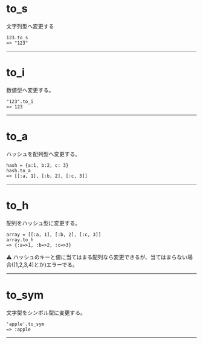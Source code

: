# to_s
文字列型へ変更する
~~~
123.to_s
=> "123"
~~~
***

# to_i
数値型へ変更する。
~~~
"123".to_i
=> 123
~~~
***

# to_a
ハッシュを配列型へ変更する。
~~~
hash = {a:1, b:2, c: 3}
hash.to_a
=> [[:a, 1], [:b, 2], [:c, 3]]
~~~
***

# to_h
配列をハッシュ型に変更する。
~~~
array = [[:a, 1], [:b, 2], [:c, 3]]
array.to_h
=> {:a=>1, :b=>2, :c=>3}
~~~
⚠️ ハッシュのキーと値に当てはまる配列なら変更できるが、当てはまらない場合([1,2,3,4]とか)エラーでる。
***

# to_sym
文字型をシンボル型に変更する。
~~~
'apple'.to_sym
=> :apple
~~~
***
